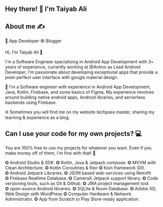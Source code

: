 ## Hey there! 👋 I'm Taiyab Ali

## About me ✍️
📱 App Developer
🕸️ Blogger

Hi, I'm Taiyab Ali 👋

I'm a Software Engineer specializing in Android App Development with 3+ years of experience, currently working at @Antino as Lead Android Developer, I'm passionate about developing exceptional apps that provide a pixel-perfect user interface with google material design.

💫 I'm a Software engineer with experience in Android App Development, Java, Kotlin, Firebase, and some basics of Figma, My experience revolves around building native android apps, Android libraries, and serverless backends using Firebase.

🌐 Sometimes you will find me on my website techpass master, sharing my learning & experience as a blog. 

## Can I use your code for my own projects? 💻

You are 100% free to use my projects for whatever you want. Even if you make money off of them, I'm fine with that! 💸

✪ Android Studio & SDK.
✪ Kotlin, Java & Jetpack compose.
✪ MVVM with Clean Architecture.
✪ Kotlin Coroutines & Ktor
✪ Koin framework (DI).
✪ Android Jetpack Libraries.
✪ JSON based web-services using Retrofit 
✪ Firebase Realtime Database.
✪ CameraX Jetpack support library.
✪ Code versioning tools, such as Git & Github.
✪ JIRA project management tool.
✪ open-source Android libraries.
✪ SQLite & Room Database.
✪ Adobe XD, Web Design with WordPress 
✪ Computer Hardware & Network Administrator.
✪ App from Scratch to Play Store-ready application.
